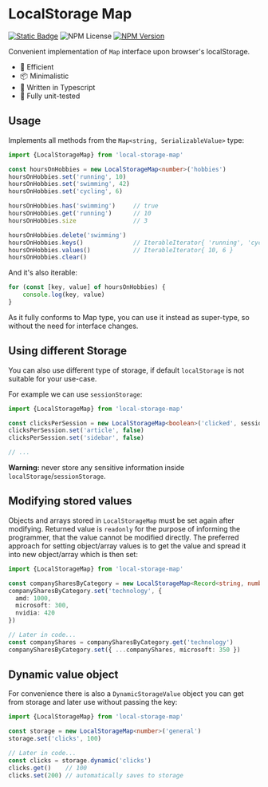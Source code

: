 # LocalStorage Map

[![Static Badge](https://img.shields.io/badge/build-passing-brightgreen)](https://github.com/m-bednar/local-storage-map)
![NPM License](https://img.shields.io/npm/l/local-storage-map)
[![NPM Version](https://img.shields.io/npm/v/local-storage-map)](https://www.npmjs.com/package/local-storage-map)

Convenient implementation of `Map` interface upon browser's localStorage.

- 🚀 Efficient
- 📦 Minimalistic
- 💪 Written in Typescript 
- 🧪 Fully unit-tested 

## Usage

Implements all methods from the `Map<string, SerializableValue>` type:

```typescript
import {LocalStorageMap} from 'local-storage-map'

const hoursOnHobbies = new LocalStorageMap<number>('hobbies')
hoursOnHobbies.set('running', 10)
hoursOnHobbies.set('swimming', 42)
hoursOnHobbies.set('cycling', 6)

hoursOnHobbies.has('swimming')     // true
hoursOnHobbies.get('running')      // 10
hoursOnHobbies.size                // 3

hoursOnHobbies.delete('swimming')
hoursOnHobbies.keys()              // IterableIterator{ 'running', 'cycling' }
hoursOnHobbies.values()            // IterableIterator{ 10, 6 }
hoursOnHobbies.clear()
```

And it's also iterable:

```typescript
for (const [key, value] of hoursOnHobbies) {
    console.log(key, value)
}
```

As it fully conforms to Map type, you can use it instead as super-type, so without the need for interface changes.

## Using different Storage 

You can also use different type of storage, if default `localStorage` is not suitable for your use-case. 

For example we can use `sessionStorage`:

```typescript
import {LocalStorageMap} from 'local-storage-map'

const clicksPerSession = new LocalStorageMap<boolean>('clicked', sessionStorage)
clicksPerSession.set('article', false)
clicksPerSession.set('sidebar', false)

// ... 
```

**Warning:** never store any sensitive information inside `localStorage`/`sessionStorage`.

## Modifying stored values

Objects and arrays stored in `LocalStorageMap` must be set again after modifying. Returned value is `readonly` for the purpose of 
informing the programmer, that the value cannot be modified directly. The preferred approach for setting object/array values is to get the value
and spread it into new object/array which is then set:

```typescript
import {LocalStorageMap} from 'local-storage-map'

const companySharesByCategory = new LocalStorageMap<Record<string, number>>('shares')
companySharesByCategory.set('technology', {
  amd: 1000,
  microsoft: 300,
  nvidia: 420
})

// Later in code...
const companyShares = companySharesByCategory.get('technology')
companySharesByCategory.set({ ...companyShares, microsoft: 350 })
```

## Dynamic value object

For convenience there is also a `DynamicStorageValue` object you can get from storage and later use without passing the key:

```typescript
import {LocalStorageMap} from 'local-storage-map'

const storage = new LocalStorageMap<number>('general')
storage.set('clicks', 100)

// Later in code...
const clicks = storage.dynamic('clicks')
clicks.get()    // 100
clicks.set(200) // automatically saves to storage
```

